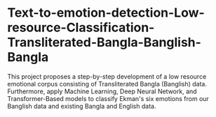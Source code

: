 # Text-to-emotion-detection-Low-resource-Classification-Transliterated-Bangla-Banglish-Bangla
This project proposes a step-by-step development of a low resource emotional corpus consisting of Transliterated Bangla (Banglish) data. Furthermore, apply Machine Learning, Deep Neural Network, and Transformer-Based models to classify Ekman's six emotions from our Banglish data and existing Bangla and English data.
